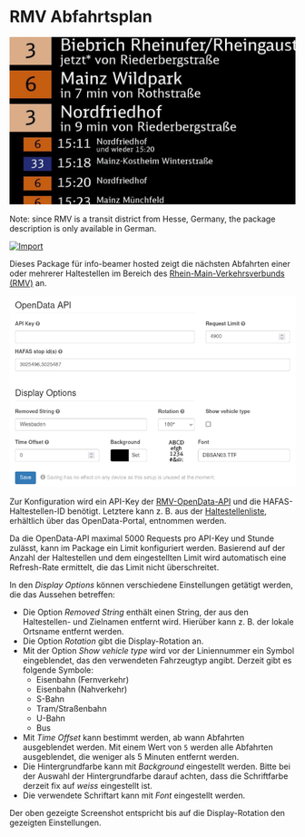 # RMV Abfahrtsplan

![Screenshot der Ausgabe](info-beamer.jpg)

Note: since RMV is a transit district from Hesse, Germany, the package
description is only available in German.

[![Import](https://cdn.infobeamer.com/s/img/import.png)](https://info-beamer.com/use?url=https://github.com/sophieschi/package-rmv)

Dieses Package für info-beamer hosted zeigt die nächsten Abfahrten einer
oder mehrerer Haltestellen im Bereich des
[Rhein-Main-Verkehrsverbunds (RMV)](https://www.rmv.de/) an.

![Screenshot der Einstellungen](setup.png)

Zur Konfiguration wird ein API-Key der [RMV-OpenData-API](https://opendata.rmv.de/)
und die HAFAS-Haltestellen-ID benötigt. Letztere kann z. B. aus der
[Haltestellenliste](https://opendata.rmv.de/site/files/rmv01/RMV_Haltestellen.zip),
erhältlich über das OpenData-Portal, entnommen werden.

Da die OpenData-API maximal 5000 Requests pro API-Key und Stunde zulässt,
kann im Package ein Limit konfiguriert werden. Basierend auf der Anzahl
der Haltestellen und dem eingestellten Limit wird automatisch eine
Refresh-Rate ermittelt, die das Limit nicht überschreitet.

In den *Display Options* können verschiedene Einstellungen getätigt werden,
die das Aussehen betreffen:

- Die Option *Removed String* enthält einen String, der aus den Haltestellen- und Zielnamen entfernt wird. Hierüber kann z. B.  der lokale Ortsname entfernt werden.
- Die Option *Rotation* gibt die Display-Rotation an.
- Mit der Option *Show vehicle type* wird vor der Liniennummer ein Symbol eingeblendet, das den verwendeten Fahrzeugtyp angibt. Derzeit gibt es folgende Symbole:
  - Eisenbahn (Fernverkehr)
  - Eisenbahn (Nahverkehr)
  - S-Bahn
  - Tram/Straßenbahn
  - U-Bahn
  - Bus
- Mit *Time Offset* kann bestimmt werden, ab wann Abfahrten ausgeblendet werden. Mit einem Wert von `5` werden alle Abfahrten ausgeblendet, die weniger als 5 Minuten entfernt werden.
- Die Hintergrundfarbe kann mit *Background* eingestellt werden. Bitte bei der Auswahl der Hintergrundfarbe darauf achten, dass die Schriftfarbe derzeit fix auf *weiss* eingestellt ist.
- Die verwendete Schriftart kann mit *Font* eingestellt werden.

Der oben gezeigte Screenshot entspricht bis auf die Display-Rotation den
gezeigten Einstellungen.

